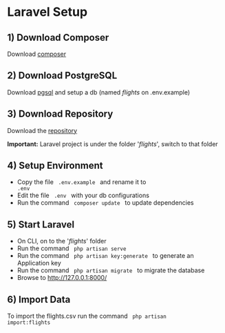 # Laravel Setup

## 1) Download Composer
Download [composer](https://getcomposer.org/)

## 2) Download PostgreSQL
Download [pgsql](https://www.postgresql.org/download/) and setup a db (named _flights_ on .env.example)

## 3) Download Repository
Download the [repository](https://github.com/bara96/SPAS-project)

**Important:** Laravel project is under the folder '_flights_', switch to that folder

## 4) Setup Environment
- Copy the file <code> .env.example </code> and rename it to <code> .env </code>
- Edit the file <code> .env </code> with your db configurations
- Run the command <code> composer update </code> to update dependencies

## 5) Start Laravel
- On CLI, on to the '_flights_' folder
- Run the command <code> php artisan serve </code>
- Run the command <code> php artisan key:generate </code> to generate an Application key
- Run the command <code> php artisan migrate </code> to migrate the database
- Browse to  http://127.0.0.1:8000/

## 6) Import Data
To import the flights.csv run the command <code> php artisan import:flights </code>
